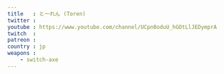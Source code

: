 ```yaml
---
title   : とーれん (Toren)
twitter : 
youtube : https://www.youtube.com/channel/UCpn0oduU_hGOtLlJEDymprA
twitch  : 
patreon : 
country : jp
weapons :
    - switch-axe
---
```


